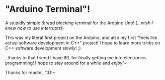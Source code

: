 # "Arduino Terminal"!
A stupidly simple *thread blocking* terminal for the Arduino Uno!
(*...wish I knew how to use interrupts!*)

This was my literal first project on the Arduino, and also my first "feels like actual software development in C++" project! I hope to learn more tricks on C++ software development slowly! ;)

..thanks to that friend I have IRL for finally getting me into electronics programming!
I hope to stay around for a while and *enjoy!~*

Thanks for readin', ":D!~